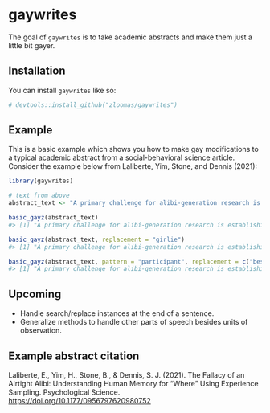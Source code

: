 
<!-- README.md is generated from README.Rmd. Please edit that file -->
<style type="text/css">
pre code {
  white-space: pre-wrap;
}
</style>

# gaywrites

<!-- badges: start -->
<!-- badges: end -->

The goal of `gaywrites` is to take academic abstracts and make them just
a little bit gayer.

## Installation

You can install `gaywrites` like so:

``` r
# devtools::install_github("zloomas/gaywrites")
```

## Example

This is a basic example which shows you how to make gay modifications to
a typical academic abstract from a social-behavioral science article.
Consider the example below from Laliberte, Yim, Stone, and Dennis
(2021):

``` r
library(gaywrites)

# text from above
abstract_text <- "A primary challenge for alibi-generation research is establishing the ground truth of real-world events of interest. In the current study, we used a smartphone app to record data on adult participants (N = 51) for a month prior to a memory test. The app captured accelerometry data, GPS locations, and audio environments every 10 min. After a week-long retention interval, we asked participants to identify where they were at a given time from among four alternatives. Participants were incorrect 36% of the time. Furthermore, our forced-choice procedure allowed us to conduct a conditional logit analysis to assess the different aspects of the events that the participants experienced and their relative importance to the decision process. We found strong evidence that participants confuse days across weeks. In addition, people often confused weeks in general and also hours across days. Similarity of location induced more errors than similarity of audio environments or movement types."

basic_gayz(abstract_text)
#> [1] "A primary challenge for alibi-generation research is establishing the ground truth of real-world events of interest. In the current study, we used a smartphone app to record data on henny besties (N = 51) for a month prior to a memory test. The app captured accelerometry data, GPS locations, and audio environments every 10 min. After a week-long retention interval, we asked girlbosses to identify where they were at a given time from among four alternatives. Besties were incorrect 36% of the time. Furthermore, our forced-choice procedure allowed us to conduct a conditional logit analysis to assess the different aspects of the events that the queens experienced and their relative importance to the decision process. We found strong evidence that babes confuse days across weeks. In addition, girlies often confused weeks in general and also hours across days. Similarity of location induced more errors than similarity of audio environments or movement types."

basic_gayz(abstract_text, replacement = "girlie")
#> [1] "A primary challenge for alibi-generation research is establishing the ground truth of real-world events of interest. In the current study, we used a smartphone app to record data on girlie girlies (N = 51) for a month prior to a memory test. The app captured accelerometry data, GPS locations, and audio environments every 10 min. After a week-long retention interval, we asked girlies to identify where they were at a given time from among four alternatives. Girlies were incorrect 36% of the time. Furthermore, our forced-choice procedure allowed us to conduct a conditional logit analysis to assess the different aspects of the events that the girlies experienced and their relative importance to the decision process. We found strong evidence that girlies confuse days across weeks. In addition, girlies often confused weeks in general and also hours across days. Similarity of location induced more errors than similarity of audio environments or movement types."

basic_gayz(abstract_text, pattern = "participant", replacement = c("bestie", "girlie"))
#> [1] "A primary challenge for alibi-generation research is establishing the ground truth of real-world events of interest. In the current study, we used a smartphone app to record data on adult besties (N = 51) for a month prior to a memory test. The app captured accelerometry data, GPS locations, and audio environments every 10 min. After a week-long retention interval, we asked besties to identify where they were at a given time from among four alternatives. Girlies were incorrect 36% of the time. Furthermore, our forced-choice procedure allowed us to conduct a conditional logit analysis to assess the different aspects of the events that the girlies experienced and their relative importance to the decision process. We found strong evidence that girlies confuse days across weeks. In addition, people often confused weeks in general and also hours across days. Similarity of location induced more errors than similarity of audio environments or movement types."
```

## Upcoming

-   Handle search/replace instances at the end of a sentence.
-   Generalize methods to handle other parts of speech besides units of
    observation.

## Example abstract citation

Laliberte, E., Yim, H., Stone, B., & Dennis, S. J. (2021). The Fallacy
of an Airtight Alibi: Understanding Human Memory for “Where” Using
Experience Sampling. Psychological Science.
<https://doi.org/10.1177/0956797620980752>
